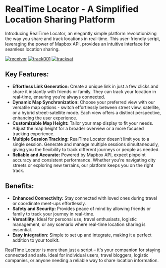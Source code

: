 <!DOCTYPE html>
<html>
<body>
    <div class="container">
        <h1>RealTime Locator - A Simplified Location Sharing Platform</h1>
        <p>Introducing RealTime Locator, an elegantly simple platform revolutionizing the way you share and track locations in real-time. This user-friendly script, leveraging the power of Mapbox API, provides an intuitive interface for seamless location sharing.</p>
        <a href="https://ibb.co/sw5Wz0p"><img src="https://i.ibb.co/nc3PtHq/receiver.png" alt="receiver" border="0"></a>
<a href="https://ibb.co/PWTDkwF"><img src="https://i.ibb.co/94wZPsc/track001.png" alt="track001" border="0"></a>
<a href="https://ibb.co/jrRfpjM"><img src="https://i.ibb.co/9rtgMdT/tracksat.png" alt="tracksat" border="0"></a>
        <h2>Key Features:</h2>
        <ul>
            <li><strong>Effortless Link Generation:</strong> Create a unique link in just a few clicks and share it instantly with friends or family. They can track your location in real-time, ensuring you're always connected.</li>
            <li><strong>Dynamic Map Synchronization:</strong> Choose your preferred view with our versatile map options - switch effortlessly between street view, satellite, or a hybrid street-satellite mode. Each view offers a distinct perspective, enhancing the user experience.</li>
            <li><strong>Customizable Map Height:</strong> Tailor your map display to fit your needs. Adjust the map height for a broader overview or a more focused tracking experience.</li>
            <li><strong>Multiple Session Tracking:</strong> RealTime Locator doesn’t limit you to a single session. Generate and manage multiple sessions simultaneously, giving you the flexibility to track different journeys or people as needed.</li>
            <li><strong>Reliable and Accurate:</strong> Powered by Mapbox API, expect pinpoint accuracy and consistent performance. Whether you're navigating city streets or exploring new terrains, our platform keeps you on the right track.</li>
        </ul>
        <h2>Benefits:</h2>
        <ul>
            <li><strong>Enhanced Connectivity:</strong> Stay connected with loved ones during travel or coordinate meet-ups effortlessly.</li>
            <li><strong>Safety and Security:</strong> Provides peace of mind by allowing friends or family to track your journey in real-time.</li>
            <li><strong>Versatility:</strong> Ideal for personal use, travel enthusiasts, logistic management, or any scenario where real-time location sharing is essential.</li>
            <li><strong>Easy Integration:</strong> Simple to set up and integrate, making it a perfect addition to your toolkit.</li>
        </ul>
        <p>RealTime Locator is more than just a script – it's your companion for staying connected and safe. Ideal for individual users, travel bloggers, logistic companies, or anyone needing a reliable way to share location information.</p>
    </div>
</body>
</html>
